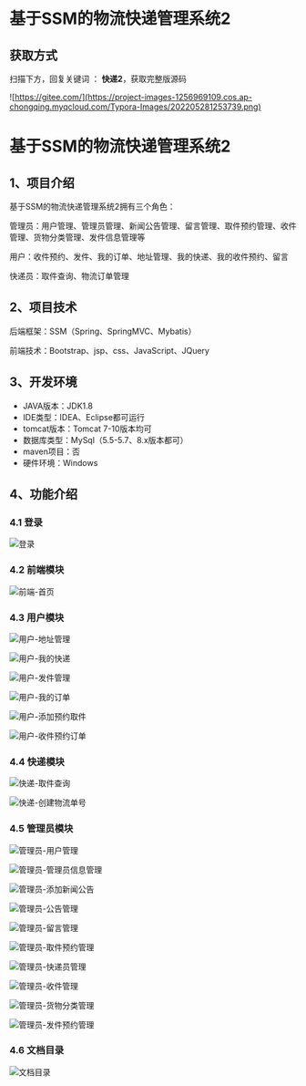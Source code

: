 # 基于SSM的物流快递管理系统2

## 获取方式

扫描下方，回复关键词  ： **快递2**，获取完整版源码

![https://gitee.com/](https://project-images-1256969109.cos.ap-chongqing.myqcloud.com/Typora-Images/202205281253739.png)

# 基于SSM的物流快递管理系统2



## 1、项目介绍

基于SSM的物流快递管理系统2拥有三个角色：

管理员：用户管理、管理员管理、新闻公告管理、留言管理、取件预约管理、收件管理、货物分类管理、发件信息管理等

用户：收件预约、发件、我的订单、地址管理、我的快递、我的收件预约、留言

快递员：取件查询、物流订单管理


## 2、项目技术

后端框架：SSM（Spring、SpringMVC、Mybatis）

前端技术：Bootstrap、jsp、css、JavaScript、JQuery

## 3、开发环境

- JAVA版本：JDK1.8
- IDE类型：IDEA、Eclipse都可运行
- tomcat版本：Tomcat 7-10版本均可
- 数据库类型：MySql（5.5-5.7、8.x版本都可） 
- maven项目：否
- 硬件环境：Windows


## 4、功能介绍

### 4.1 登录

![登录](https://www.codeshop.fun/%20Typora-Images/202309221226634.jpg)

### 4.2 前端模块

![前端-首页](https://www.codeshop.fun/%20Typora-Images/202309221227006.jpg)

### 4.3 用户模块

![用户-地址管理](https://www.codeshop.fun/%20Typora-Images/202309221227601.jpg)

![用户-我的快递](https://www.codeshop.fun/%20Typora-Images/202309221227838.jpg)

![用户-发件管理](https://www.codeshop.fun/%20Typora-Images/202309221227282.jpg)

![用户-我的订单](https://www.codeshop.fun/%20Typora-Images/202309221227440.jpg)

![用户-添加预约取件](https://www.codeshop.fun/%20Typora-Images/202309221227968.jpg)

![用户-收件预约订单](https://www.codeshop.fun/%20Typora-Images/202309221227414.jpg)

### 4.4 快递模块

![快递-取件查询](https://www.codeshop.fun/%20Typora-Images/202309221227730.jpg)

![快递-创建物流单号](https://www.codeshop.fun/%20Typora-Images/202309221227487.jpg)

### 4.5 管理员模块

![管理员-用户管理](https://www.codeshop.fun/%20Typora-Images/202309221227305.jpg)

![管理员-管理员信息管理](https://www.codeshop.fun/%20Typora-Images/202309221227225.jpg)

![管理员-添加新闻公告](https://www.codeshop.fun/%20Typora-Images/202309221227909.jpg)

![管理员-公告管理](https://www.codeshop.fun/%20Typora-Images/202309221227067.jpg)

![管理员-留言管理](https://www.codeshop.fun/%20Typora-Images/202309221228499.jpg)

![管理员-取件预约管理](https://www.codeshop.fun/%20Typora-Images/202309221228929.jpg)

![管理员-快递员管理](https://www.codeshop.fun/%20Typora-Images/202309221228160.jpg)

![管理员-收件管理](https://www.codeshop.fun/%20Typora-Images/202309221228076.jpg)

![管理员-货物分类管理](https://www.codeshop.fun/%20Typora-Images/202309221228501.jpg)

![管理员-发件预约管理](https://www.codeshop.fun/%20Typora-Images/202309221228762.jpg)

### 4.6 文档目录

![文档目录](https://www.codeshop.fun/Typora-Images/202309242312345.jpg)




